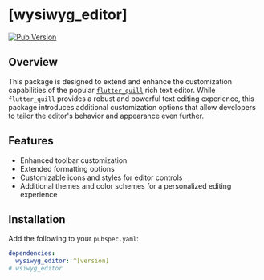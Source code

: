 # [wysiwyg_editor]

[![Pub Version](https://img.shields.io/pub/v/[wysiwyg_editor].svg)](https://pub.dev/packages/[wysiwyg_editor])

## Overview

This package is designed to extend and enhance the customization capabilities of the popular [`flutter_quill`](https://pub.dev/packages/flutter_quill) rich text editor. While `flutter_quill` provides a robust and powerful text editing experience, this package introduces additional customization options that allow developers to tailor the editor's behavior and appearance even further.

## Features

- Enhanced toolbar customization
- Extended formatting options
- Customizable icons and styles for editor controls
- Additional themes and color schemes for a personalized editing experience

## Installation

Add the following to your `pubspec.yaml`:

```yaml
dependencies:
  wysiwyg_editor: ^[version]
# wsiwyg_editor
